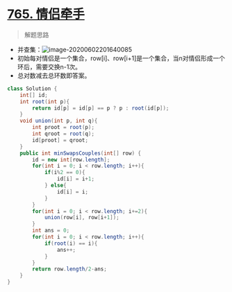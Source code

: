# [765. 情侣牵手](https://leetcode-cn.com/problems/couples-holding-hands/)

> 解题思路

- 并查集：![image-20200602201640085](C:\Users\YWS\AppData\Roaming\Typora\typora-user-images\image-20200602201640085.png)
- 初始每对情侣是一个集合，row[i]、row[i+1]是一个集合，当n对情侣形成一个环后，需要交换n-1次。
- 总对数减去总环数即答案。

```java
class Solution {
    int[] id;
    int root(int p){
        return id[p] = id[p] == p ? p : root(id[p]);
    }
    void union(int p, int q){
        int proot = root(p);
        int qroot = root(q);
        id[proot] = qroot;
    }
    public int minSwapsCouples(int[] row) {
        id = new int[row.length];
        for(int i = 0; i < row.length; i++){
            if(i%2 == 0){
                id[i] = i+1;
            } else{
                id[i] = i;
            }
        }
        for(int i = 0; i < row.length; i+=2){
            union(row[i], row[i+1]);
        }
        int ans = 0;
        for(int i = 0; i < row.length; i++){
            if(root(i) == i){
                ans++;
            }
        }
        return row.length/2-ans;
    }
}
```

